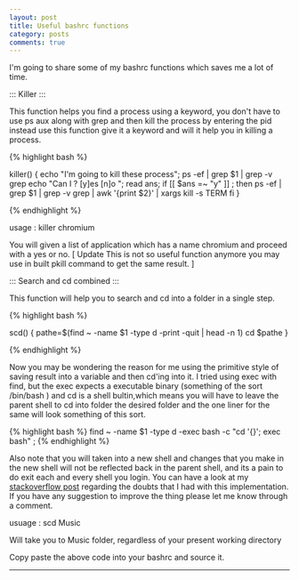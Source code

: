 ```yaml
---
layout: post
title: Useful bashrc functions  
category: posts
comments: true
---
```



I'm going to share some of my bashrc functions which saves me a lot of time.

::: Killer :::

This function helps you find a process using a keyword, you don't have to use ps aux along with grep and then kill the process by entering the pid instead use this function give it a keyword and will it help you in killing a process.

{% highlight bash %}


killer() { 
echo "I'm going to kill these process";
ps -ef | grep $1 | grep -v grep
echo "Can I ? [y]es [n]o ";
read ans;
if [[ $ans =~ "y" ]] ;
then 
    ps -ef | grep  $1  | grep -v grep | awk '{print $2}' | xargs kill -s TERM 
fi 
}


{% endhighlight %}

usage : killer chromium

You will given a list of application which has a name chromium and proceed with a yes or no.
[ Update  This is not so useful function anymore you may use in built pkill command to get the same result. ]

::: Search and cd combined :::

This function will help you to search and cd into a folder in a single step.

{% highlight bash %}

scd() {
    pathe=$(find ~ -name $1 -type d -print -quit | head -n 1)
    cd $pathe
}

{% endhighlight %}

Now you may be wondering the reason for me using the primitive style of saving result into a variable and then cd'ing into it.
I tried using exec with find, but the exec expects a executable binary (something of the sort /bin/bash ) and cd is a shell bultin,which means you will have to leave the parent shell to cd into folder the desired folder and the one liner for the same will look something of this sort.

{% highlight bash %}
find ~ -name $1 -type d -exec bash -c "cd '{}'; exec bash" \;
{% endhighlight %}

Also note that you will taken into a new shell and changes that you make in the new shell will not be reflected back in the parent shell, and its a pain to do exit each and every shell you login.
You can have a look at my [stackoverflow post](http://stackoverflow.com/questions/17248568/a-shell-script-to-find-and-cd-into-a-folder-taking-a-folder-name-as-argument-in) regarding the doubts that I had with this implementation.
If you have any suggestion to improve the thing please let me know through a comment.

usuage : scd Music

Will take you to Music folder, regardless of your present working directory

Copy paste the above code into your bashrc and source it.


---
[jekyll]: https://github.com/mojombo/jekyll
[zh]: http://sudev.github.com
[twitter]: https://twitter.com/sudev
